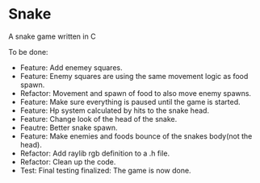 # Snake
A snake game written in C

To be done:
- Feature:  Add enemey squares. 
- Feature:  Enemy squares are using the same movement logic as food spawn.
- Refactor: Movement and spawn of food to also move enemy spawns. 
- Feature:  Make sure everything is paused until the game is started.
- Feature:  Hp system calculated by hits to the snake head. 
- Feature:  Change look of the head of the snake. 
- Feautre:  Better snake spawn.
- Feature:  Make enemies and foods bounce of the snakes body(not the head).
- Refactor: Add raylib rgb definition to a .h file. 
- Refactor: Clean up the code.
- Test:     Final testing 
finalized:  The game is now done. 
